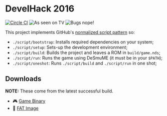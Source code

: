 DevelHack 2016
==============

[![Circle CI](https://circleci.com/gh/rasky/develhack.svg?style=svg&circle-token=5702ab47d2dc826475aa9370d930715d55a5ebdb)](https://circleci.com/gh/rasky/develhack)
![As seen on TV](https://img.shields.io/badge/as%20seen-on%20TV!-ff69b4.svg)
![Bugs nope!](https://img.shields.io/badge/bugs-nope!-brightgreen.svg)

This project implements GitHub's [normalized script pattern](http://githubengineering.com/scripts-to-rule-them-all/) so:

* `./script/bootstrap`: Installs required dependencies on your system;
* `./script/setup`: Sets-up the development environment;
* `./script/build`: Builds the project and leaves a ROM in `build/game.nds`;
* `./script/run`: Runs the game using DeSmuME (it must be in your `$PATH`);
* `./script/oneshot`: Runs `./script/build` and `./script/run` in one shot;


## Downloads

__NOTE:__ These come from the latest successful build.

* &#x1f3ae; [Game Binary](https://circleci.com/api/v1/project/rasky/develhack/latest/artifacts/0/$CIRCLE_ARTIFACTS/game.nds?branch=master&filter=successful)
* &#x1f4be; [FAT Image](https://circleci.com/api/v1/project/rasky/develhack/latest/artifacts/0/$CIRCLE_ARTIFACTS/game.dat?branch=master&filter=successful)
